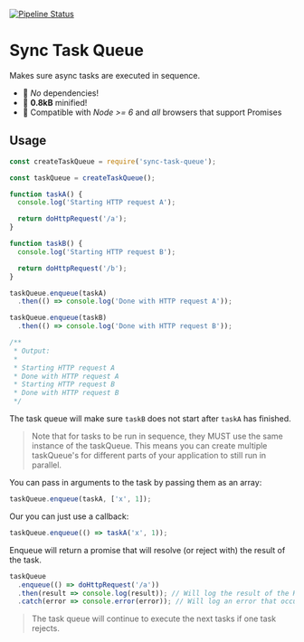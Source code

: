 [![Pipeline Status](https://gitlab.com/ngerritsen/sync-task-queue/badges/master/pipeline.svg)](https://gitlab.com/ngerritsen/sync-task-queue/-/commits/master)

# Sync Task Queue

Makes sure async tasks are executed in sequence.

- 🎂 _No_ dependencies!
- 💎 __0.8kB__ minified!
- 🦄 Compatible with _Node >= 6_ and _all_ browsers that support Promises

## Usage

```js
const createTaskQueue = require('sync-task-queue');

const taskQueue = createTaskQueue();

function taskA() {
  console.log('Starting HTTP request A');

  return doHttpRequest('/a');
}

function taskB() {
  console.log('Starting HTTP request B');

  return doHttpRequest('/b');
}

taskQueue.enqueue(taskA)
  .then(() => console.log('Done with HTTP request A'));

taskQueue.enqueue(taskB)
  .then(() => console.log('Done with HTTP request B'));

/**
 * Output:
 *
 * Starting HTTP request A
 * Done with HTTP request A
 * Starting HTTP request B
 * Done with HTTP request B
 */
```

The task queue will make sure `taskB` does not start after `taskA` has finished.


> Note that for tasks to be run in sequence, they MUST use the same instance of the taskQueue. This means you can create multiple taskQueue's for different parts of your application to still run in parallel.

You can pass in arguments to the task by passing them as an array:

```js
taskQueue.enqueue(taskA, ['x', 1]);
```

Our you can just use a callback:

```js
taskQueue.enqueue(() => taskA('x', 1));
```

Enqueue will return a promise that will resolve (or reject with) the result of the task.

```js
taskQueue
  .enqueue(() => doHttpRequest('/a'))
  .then(result => console.log(result)); // Will log the result of the HTTP request.
  .catch(error => console.error(error)); // Will log an error that occurred in the HTTP request.
```

> The task queue will continue to execute the next tasks if one task rejects.
